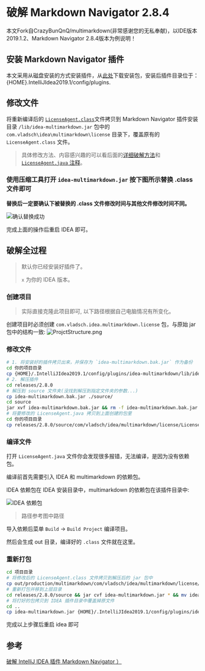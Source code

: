 # 破解 Markdown Navigator 2.8.4

本文Fork自CrazyBunQnQ/multimarkdown(非常感谢您的无私奉献)，以IDE版本2019.1.2、Markdown Navigator 2.8.4版本为例说明！

## 安装 Markdown Navigator 插件

本文采用从磁盘安装的方式安装插件，从[此处](https://plugins.jetbrains.com/plugin/7896-markdown-navigator)下载安装包，安装后插件目录位于：{HOME}.IntelliJIdea2019.1/config/plugins.

## 修改文件

将重新编译后的 [`LicenseAgent.class`](https://github.com/dcfenga/markdown-navigator/tree/master/releases/2.8.0)文件拷贝到 Markdown Navigator 插件安装目录 `/lib/idea-multimarkdown.jar` 包中的 `com.vladsch\idea\multimarkdown\license` 目录下，覆盖原有的 `LicenseAgent.class` 文件。

>具体修改方法、内容感兴趣的可以看后面的[详细破解方法](#破解全过程)和 [`LicenseAgent.java` 注释](https://github.com/dcfenga/markdown-navigator/tree/master/src/com/vladsch/idea/multimarkdown/license)。

### 使用压缩工具打开 `idea-multimarkdown.jar` 按下图所示替换 .class 文件即可
**替换后一定要确认下被替换的 .class 文件修改时间与其他文件修改时间不同。**

![确认替换成功](https://github.com/dcfenga/markdown-navigator/tree/master/doc/ClassReplace.png)

完成上面的操作后重启 IDEA 即可。

## 破解全过程

>默认你已经安装好插件了。
>
>`x` 为你的 IDEA 版本。

### 创建项目

>实际直接克隆此项目即可,
>以下路径根据自己电脑情况有所变化。

创建项目时必须创建 `com.vladsch.idea.multimarkdown.license` 包，与原始 jar 包中的结构一致:
![ProjctStructure.png](https://github.com/dcfenga/markdown-navigator/tree/master/doc/ProjctStructure.png)

### 修改文件

```bash
# 1. 将安装好的插件拷贝出来，并保存为 `idea-multimarkdown.bak.jar` 作为备份
cd 你的项目目录
cp {HOME}/.IntelliJIdea2019.1/config/plugins/idea-multimarkdown/lib/idea-multimarkdown.jar ./releases/2.8.0/idea-multimarkdown.bak.jar
# 2. 解压插件
cd releases/2.8.0
# 解压到 source 文件夹(没找到解压到指定文件夹的参数...)
cp idea-multimarkdown.bak.jar ./source/
cd source
jar xvf idea-multimarkdown.bak.jar && rm -f idea-multimarkdown.bak.jar
# 将要修改的 LicenseAgent.java 拷贝到上面创建的包里
cd 你的项目目录
cp releases/2.8.0/source/com/vladsch/idea/multimarkdown/license/LicenseAgent.java src/com/vladsch/idea/multimarkdown/license/
```

### 编译文件

打开 `LicenseAgent.java` 文件你会发现很多报错，无法编译，是因为没有依赖包。

编译前首先需要引入 IDEA 和 multimarkdown 的依赖包。

IDEA 依赖包在 IDEA 安装目录中，multimarkdown 的依赖包在该插件目录中:

![IDEA 依赖包](https://github.com/dcfenga/markdown-navigator/tree/master/doc/Library.png)

>路径参考图中路径

导入依赖后菜单 `Build` → `Build Project` 编译项目。

然后会生成 out 目录，编译好的 `.class` 文件就在这里。

### 重新打包

```bash
cd 项目目录
# 将修改后的 LicenseAgent.class 文件拷贝到解压后的 jar 包中
cp out/production/multimarkdown/com/vladsch/idea/multimarkdown/license/LicenseAgent.class ./releases/2.8.0/source/com/vladsch/idea/multimarkdown/license/
# 重新打包并移到上层目录
cd releases/2.8.0/source && jar cvf idea-multimarkdown.jar * && mv idea-multimarkdown.jar ../
# 将打好的包拷贝到 IDEA 插件目录中覆盖掉原文件
cd ..
cp idea-multimarkdown.jar {HOME}/.IntelliJIdea2019.1/config/plugins/idea-multimarkdown/lib/idea-multimarkdown.jar
```

完成以上步骤后重启 idea 即可

## 参考

[破解 IntelliJ IDEA 插件 Markdown Navigator ）](https://code.skyheng.com/post/54321.html)

